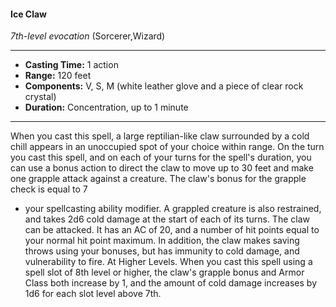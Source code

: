 #### Ice Claw
*7th-level evocation* (Sorcerer,Wizard)
___
- **Casting Time:** 1 action
- **Range:** 120 feet
- **Components:** V, S, M (white leather glove and a piece of clear rock crystal)
- **Duration:** Concentration, up to 1 minute
---
When you cast this spell, a large reptilian-like
claw surrounded by a cold chill appears in an
unoccupied spot of your choice within range.
On the turn you cast this spell, and on each of
your turns for the spell's duration, you can use a
bonus action to direct the claw to move up to 30
feet and make one grapple attack against a creature.
The claw's bonus for the grapple check is equal to 7
+ your spellcasting ability modifier. A grappled
creature is also restrained, and takes 2d6 cold
damage at the start of each of its turns.
The claw can be attacked. It has an AC of 20, and
a number of hit points equal to your normal hit
point maximum. In addition, the claw makes saving
throws using your bonuses, but has immunity to
cold damage, and vulnerability to fire.
At Higher Levels.  When you cast this spell using
a spell slot of 8th level or higher, the claw's grapple
bonus and Armor Class both increase by 1, and the
amount of cold damage increases by 1d6 for each
slot level above 7th.
